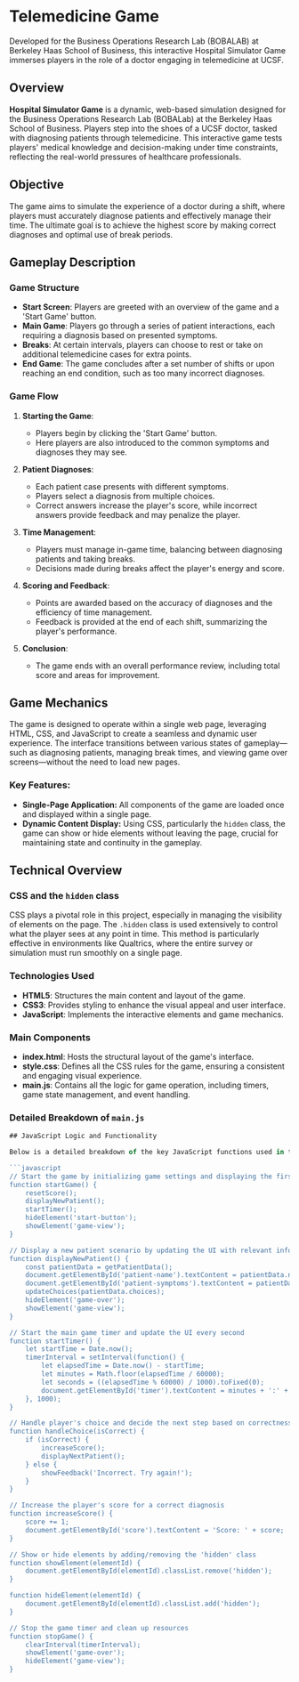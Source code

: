 # Telemedicine Game
Developed for the Business Operations Research Lab (BOBALAB) at Berkeley Haas School of Business, this interactive Hospital Simulator Game immerses players in the role of a doctor engaging in telemedicine at UCSF. 

## Overview
**Hospital Simulator Game** is a dynamic, web-based simulation designed for the Business Operations Research Lab (BOBALab) at the Berkeley Haas School of Business. Players step into the shoes of a UCSF doctor, tasked with diagnosing patients through telemedicine. This interactive game tests players' medical knowledge and decision-making under time constraints, reflecting the real-world pressures of healthcare professionals.

## Objective
The game aims to simulate the experience of a doctor during a shift, where players must accurately diagnose patients and effectively manage their time. The ultimate goal is to achieve the highest score by making correct diagnoses and optimal use of break periods.

## Gameplay Description

### Game Structure
- **Start Screen**: Players are greeted with an overview of the game and a 'Start Game' button.
- **Main Game**: Players go through a series of patient interactions, each requiring a diagnosis based on presented symptoms.
- **Breaks**: At certain intervals, players can choose to rest or take on additional telemedicine cases for extra points.
- **End Game**: The game concludes after a set number of shifts or upon reaching an end condition, such as too many incorrect diagnoses.

### Game Flow
1. **Starting the Game**:
   - Players begin by clicking the 'Start Game' button.
   - Here players are also introduced to the common symptoms and diagnoses they may see.

2. **Patient Diagnoses**:
   - Each patient case presents with different symptoms.
   - Players select a diagnosis from multiple choices.
   - Correct answers increase the player's score, while incorrect answers provide feedback and may penalize the player.

3. **Time Management**:
   - Players must manage in-game time, balancing between diagnosing patients and taking breaks.
   - Decisions made during breaks affect the player's energy and score.

4. **Scoring and Feedback**:
   - Points are awarded based on the accuracy of diagnoses and the efficiency of time management.
   - Feedback is provided at the end of each shift, summarizing the player's performance.

5. **Conclusion**:
   - The game ends with an overall performance review, including total score and areas for improvement.

## Game Mechanics
The game is designed to operate within a single web page, leveraging HTML, CSS, and JavaScript to create a seamless and dynamic user experience. The interface transitions between various states of gameplay—such as diagnosing patients, managing break times, and viewing game over screens—without the need to load new pages.

### Key Features:
- **Single-Page Application:** All components of the game are loaded once and displayed within a single page.
- **Dynamic Content Display:** Using CSS, particularly the `hidden` class, the game can show or hide elements without leaving the page, crucial for maintaining state and continuity in the gameplay.

## Technical Overview

### CSS and the `hidden` class
CSS plays a pivotal role in this project, especially in managing the visibility of elements on the page. The `.hidden` class is used extensively to control what the player sees at any point in time. This method is particularly effective in environments like Qualtrics, where the entire survey or simulation must run smoothly on a single page.

### Technologies Used
- **HTML5**: Structures the main content and layout of the game.
- **CSS3**: Provides styling to enhance the visual appeal and user interface.
- **JavaScript**: Implements the interactive elements and game mechanics.

### Main Components
- **index.html**: Hosts the structural layout of the game's interface.
- **style.css**: Defines all the CSS rules for the game, ensuring a consistent and engaging visual experience.
- **main.js**: Contains all the logic for game operation, including timers, game state management, and event handling.

### Detailed Breakdown of `main.js`
```javascript
## JavaScript Logic and Functionality

Below is a detailed breakdown of the key JavaScript functions used in the Hospital Simulator Game. These functions handle the game logic, manage the UI state, and ensure a smooth player experience:

```javascript
// Start the game by initializing game settings and displaying the first patient
function startGame() {
    resetScore();
    displayNewPatient();
    startTimer();
    hideElement('start-button');
    showElement('game-view');
}

// Display a new patient scenario by updating the UI with relevant information
function displayNewPatient() {
    const patientData = getPatientData();
    document.getElementById('patient-name').textContent = patientData.name;
    document.getElementById('patient-symptoms').textContent = patientData.symptoms;
    updateChoices(patientData.choices);
    hideElement('game-over');
    showElement('game-view');
}

// Start the main game timer and update the UI every second
function startTimer() {
    let startTime = Date.now();
    timerInterval = setInterval(function() {
        let elapsedTime = Date.now() - startTime;
        let minutes = Math.floor(elapsedTime / 60000);
        let seconds = ((elapsedTime % 60000) / 1000).toFixed(0);
        document.getElementById('timer').textContent = minutes + ':' + (seconds < 10 ? '0' : '') + seconds;
    }, 1000);
}

// Handle player's choice and decide the next step based on correctness
function handleChoice(isCorrect) {
    if (isCorrect) {
        increaseScore();
        displayNextPatient();
    } else {
        showFeedback('Incorrect. Try again!');
    }
}

// Increase the player's score for a correct diagnosis
function increaseScore() {
    score += 1;
    document.getElementById('score').textContent = 'Score: ' + score;
}

// Show or hide elements by adding/removing the 'hidden' class
function showElement(elementId) {
    document.getElementById(elementId).classList.remove('hidden');
}

function hideElement(elementId) {
    document.getElementById(elementId).classList.add('hidden');
}

// Stop the game timer and clean up resources
function stopGame() {
    clearInterval(timerInterval);
    showElement('game-over');
    hideElement('game-view');
}



